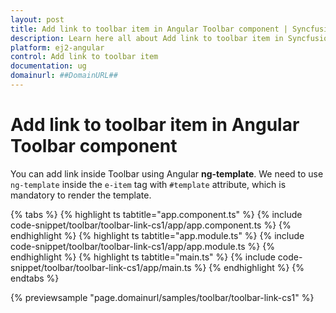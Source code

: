 ```yaml
---
layout: post
title: Add link to toolbar item in Angular Toolbar component | Syncfusion
description: Learn here all about Add link to toolbar item in Syncfusion Angular Toolbar component of Syncfusion Essential JS 2 and more.
platform: ej2-angular
control: Add link to toolbar item 
documentation: ug
domainurl: ##DomainURL##
---
```


# Add link to toolbar item in Angular Toolbar component

You can add link inside Toolbar using Angular **ng-template**. We need to use `ng-template` inside the `e-item` tag with `#template` attribute, which is mandatory to render the template.

{% tabs %}
{% highlight ts tabtitle="app.component.ts" %}
{% include code-snippet/toolbar/toolbar-link-cs1/app/app.component.ts %}
{% endhighlight %}
{% highlight ts tabtitle="app.module.ts" %}
{% include code-snippet/toolbar/toolbar-link-cs1/app/app.module.ts %}
{% endhighlight %}
{% highlight ts tabtitle="main.ts" %}
{% include code-snippet/toolbar/toolbar-link-cs1/app/main.ts %}
{% endhighlight %}
{% endtabs %}
  
{% previewsample "page.domainurl/samples/toolbar/toolbar-link-cs1" %}